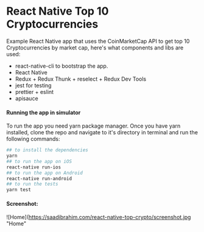 # React Native Top 10 Cryptocurrencies

Example React Native app that uses the CoinMarketCap API to get top 10 Cryptocurrencies by market cap, here's what components and libs are used:

 * react-native-cli to bootstrap the app.
 * React Native
 * Redux + Redux Thunk + reselect + Redux Dev Tools
 * jest for testing
 * prettier + eslint
 * apisauce

#### Running the app in simulator

To run the app you need yarn package manager. Once you have yarn installed, clone the repo and navigate to it's directory in terminal and run the following commands:

 ```sh
 ## to install the dependencies
 yarn
 ## to run the app on iOS
 react-native run-ios
 ## to run the app on Android
 react-native run-android
 ## to run the tests
 yarn test
 ```

#### Screenshot:

![Home](https://saadibrahim.com/react-native-top-crypto/screenshot.jpg "Home"
